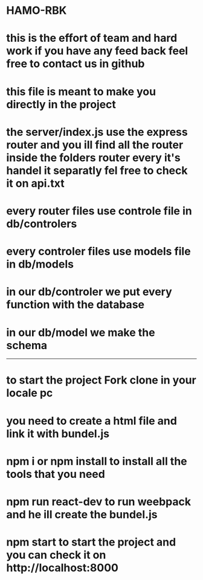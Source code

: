 # HAMO-RBK
# this is the effort of team and hard work if you have any feed back feel free to contact us in github

# this file is meant to make you directly in the project

# the server/index.js use the express router and you ill find all the router inside the folders router every it's handel it separatly fel free to check it on api.txt

# every router files use controle file in db/controlers

# every controler files use models file in db/models

# in our db/controler we put every function with the database

# in our db/model we make the schema 
********************************************************************************************************************************************************************************
# to start the project Fork clone in your locale pc 

# you need to create a html file and link it with bundel.js

# npm i or npm install to install all the tools that you need

# npm run react-dev to run weebpack and he ill create the bundel.js

# npm start to start the project and you can check it on http://localhost:8000
